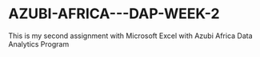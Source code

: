 # AZUBI-AFRICA---DAP-WEEK-2
This is my second assignment with Microsoft Excel with Azubi Africa Data Analytics Program
